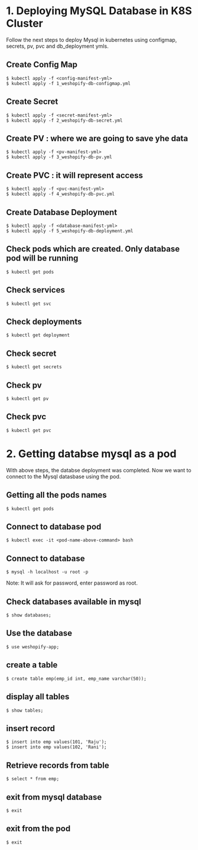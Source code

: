 # 1. Deploying MySQL Database in K8S Cluster
Follow the next steps to deploy Mysql in kubernetes using configmap, secrets, pv, pvc and db_deployment ymls.

## Create Config Map
```
$ kubectl apply -f <config-manifest-yml>
$ kubectl apply -f 1_weshopify-db-configmap.yml
```

## Create Secret
```
$ kubectl apply -f <secret-manifest-yml>
$ kubectl apply -f 2_weshopify-db-secret.yml
```

## Create PV : where we are going to save yhe data
```
$ kubectl apply -f <pv-manifest-yml>
$ kubectl apply -f 3_weshopify-db-pv.yml
```

## Create PVC : it will represent access
```
$ kubectl apply -f <pvc-manifest-yml>
$ kubectl apply -f 4_weshopify-db-pvc.yml

```

## Create Database Deployment
```
$ kubectl apply -f <database-manifest-yml>
$ kubectl apply -f 5_weshopify-db-deployment.yml
```

## Check pods which are created. Only database pod will be running
```
$ kubectl get pods
```

## Check services
```
$ kubectl get svc
```

## Check deployments
```
$ kubectl get deployment
```

## Check secret
```
$ kubectl get secrets
```

## Check pv
```
$ kubectl get pv
```

## Check pvc
```
$ kubectl get pvc
```

# 2. Getting databse mysql as a pod
With above steps, the databse deployment was completed. Now we want to connect to the Mysql datasbase using the pod.

## Getting all the pods names
```
$ kubectl get pods
```

## Connect to database pod
```
$ kubectl exec -it <pod-name-above-command> bash
```

## Connect to database
```
$ mysql -h localhost -u root -p
```
Note: It will ask for password, enter password as root.

## Check databases available in mysql
```
$ show databases;
```

## Use the database
```
$ use weshopify-app;
```

## create a table
```
$ create table emp(emp_id int, emp_name varchar(50));
```

## display all tables
```
$ show tables;
```

## insert record
```
$ insert into emp values(101, 'Raju');
$ insert into emp values(102, 'Rani');
```

## Retrieve records from table
```
$ select * from emp;
```

## exit from mysql database
```
$ exit
```

## exit from the pod
```
$ exit
```
